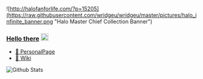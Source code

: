 ![http://halofanforlife.com/?p=15205](https://raw.githubusercontent.com/wridgeu/wridgeu/master/pictures/halo_infinite_banner.png "Halo Master Chief Collection Banner")

### [Hello there](https://youtu.be/rEq1Z0bjdwc?t=8) <img src="https://raw.githubusercontent.com/wridgeu/wridgeu/master/pictures/wave.gif" width="20px">

* [📑 PersonalPage](https://wridgeu.github.io/)
* [📄 Wiki](https://github.com/wridgeu/wridgeu.github.io/wiki)


![Github Stats](https://github-readme-stats.vercel.app/api?username=wridgeu&show_icons=truetheme=great-gatsby&count_private=true&theme=dracula)
<!-- Banner Credits: https://www.halowaypoint.com/en-us/forums/29568daf8cd14083bd1b70a810bf3581/topics/halo-infinite-2019---screenshots-gifs-banners/04726fbf-c484-42da-a99e-7b4e2e3b8790/posts -->
